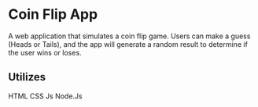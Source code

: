 # Coin Flip App

A  web application that simulates a coin flip game. Users can make a guess (Heads or Tails), and the app will generate a random result to determine if the user wins or loses.

## Utilizes
HTML
CSS
Js
Node.Js

